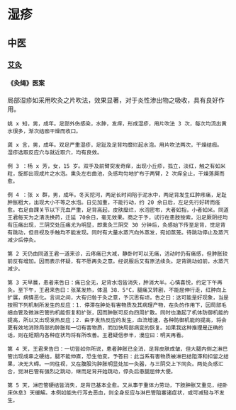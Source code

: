 # 湿疹

## 中医

### [艾灸](../../acupoints/moxibustion/intro)


#### 《灸绳》医案

局部湿疹如采用吹灸之片吹法，效果显著，对于炎性渗出物之吸收，具有良好作用。 

```{admonition} 案例1
姚 x 知，男，成年。足部外伤感染，水肿，发痒，形成湿疹，用片吹法 3 次，每次均流出黄水很多，渐次结痂干燥而收口。 
```

```{admonition} 案例2
龚 x 言，男，成年。双足严重湿疹，足趾及足背均靡烂起水泡。用片吹法两次，干燥结痂。 
湿疹选取反应穴与就近取穴，均有良效。 
```

```{admonition} 案例3
例 3 ：杨 x 芳，女，15 岁。双手及前臂突发奇痒，出现小丘疹，孤立，淡红，触之有如米粒，旋即出现成片之水泡。熏灸左右曲池，灸感均匀地扩布于两臂，2 次痒全止，干燥落屑而愈。 
```

```{admonition} 案例四
例 4 ：张 x 群，男，成年。冬天挖河，两足长时间陷于泥水中，两足背发生红肿疼痛，足趾肿胀粗大，出现大小不等之水泡。日见加重，不能行动，约 20 余日后，左足先行好转而痊愈。右足自踝关节以下充血严重，足背高起，皮肤糜烂，水泡密布，大者如指，小者如米。同道王君每天为之清洗换药，迁延 70余日，毫无效果。商之于予，试行在患肢按索，沿足厥阴经均有压痛出现，三阴交处压痛尤为明显，即熏灸三阴交 30 分钟后，灸感始下传至足背，觉足背有跳动，但目视及手触均不能发现。同时有大量水蒸汽向外蒸发，宛如蒸笼。待跳动停止及蒸汽减少后停灸。 

第 2 天仍由同道王君一道来诊，云疼痛已大减，静卧时可以无痛，活动时仍有痛感，但肿胀较前反有增加。因而表示怀疑，有不愿再灸之意。经说服后又有原法续灸。足背跳动如前，水蒸汽减少。

第 3 天早晨，患者来告日：痛已全无，足背水泡皆消失，肿消大半。心情喜悦，约定下午再灸。至下午，王君来告曰：张某发热，体温 38．5°C，腿痛又转剧，不能屈伸行走，红肿向上扩展，病情恶化。言词之间，大有归咎于灸之意，予沉思有顷，告之曰：这可能是好现象，当是按照下列机制所发生的反应：1．停滞在肿处有害物质及其病理产物，在灸的作用下，因局部毛细血管及微淋巴管的机能恢复和扩张，因而肿胀可反向四周扩散。同时也激起了机体防御机能的提高，所以又出现发热反应；2．由于发热反应的发生，血流增速，各种防御机能的提高，将会更有效地消除局部的肿胀和一切有害物质，而加快局部病变的恢复。如果我这种推理是正确的话，则在短期内各种症状均将有所改善。王君疑信参半，漫应曰：明天再看。

第 4 天，王君来告曰：一切皆如你所说，患者肿胀已全消，足背皮肤成皱，但大腿内侧之淋巴管出现成串之硬结，腿不能伸直，恐生他变。予答曰：此当系有害物质被淋巴结阻滞和扣留之结果，决无大碍。一同往视，又在腹股沟肿胀明显处加一灸器，与三阴交上下同灸。两处灸感汇合，觉淋巴管有强烈之跳动，继而足背开始跳动，停灸后患腿屈伸大便。

第 5 天，淋巴管硬结皆消失，足背已基本全愈。又从事于重体力劳动，下肢肿胀又重见，经卧床休息3 天缓解。本例如能先行泻去恶血，则全身反应与淋巴管阻塞诸症状，或可减轻与不发生。
```